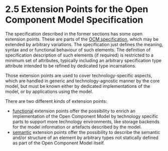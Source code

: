 # 2.5 Extension Points for the Open Component Model Specification

The specification described in the former sections has some open
extension points.
These are parts of the [OCM specification](../README.md), which may be extended
by arbitrary variations. The specification just defines the meaning, syntax
and or functional behaviour of such elements.
The definition of specification description of such elements (if required) is
restricted to a minimum set of attributes, typically including an arbitrary
specification type attribute intended to be refined by dedicated type
incarnations.

Those extension points are used to cover technology-specific aspects,
which are handled in generic and technology-agnostic manner by the core model,
but must be known either by dedicated implementations of the model, or
by applications using the model.

There are two different kinds of extension points:

- [functional](functional.md) extension points offer the possibility to
  enrich an implementation of the Open Component Model by technology specific
  parts to support more technology environments, like storage backends for
  the model information or artefacts described by the model.
- [semantic](semantic.md) extension points offer the possibility to
  describe the semantic and/or structure of an element by arbitrary types not
  statically defined as part of the Open Component Model itself.
